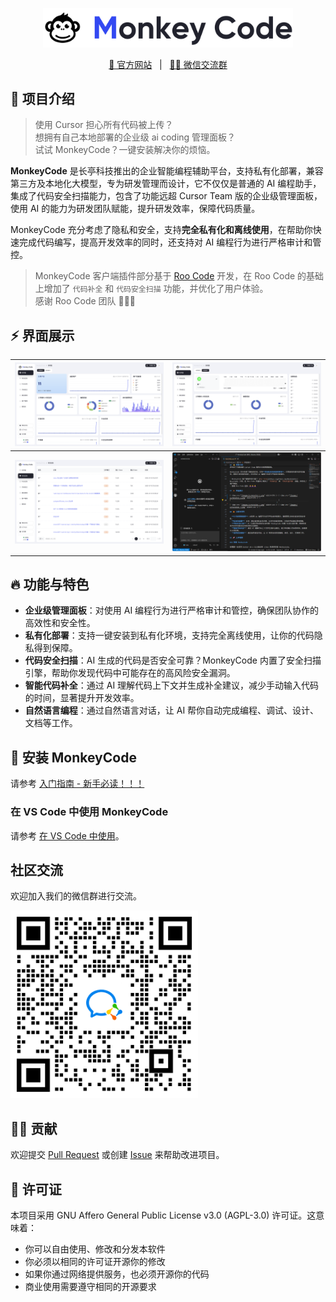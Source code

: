 <p align="center">
  <img src="/images/banner.png" width="400" />
</p>

<p align="center">
  <a target="_blank" href="https://monkeycode.docs.baizhi.cloud/">📖 官方网站</a> &nbsp; | &nbsp;
  <a target="_blank" href="/images/wechat.png">🙋‍♂️ 微信交流群</a>
</p>

## 👋 项目介绍

> 使用 Cursor 担心所有代码被上传？  
> 想拥有自己本地部署的企业级 ai coding 管理面板？  
> 试试 MonkeyCode？一键安装解决你的烦恼。  

**MonkeyCode** 是长亭科技推出的企业智能编程辅助平台，支持私有化部署，兼容第三方及本地化大模型，专为研发管理而设计，它不仅仅是普通的 AI 编程助手，集成了代码安全扫描能力，包含了功能远超 Cursor Team 版的企业级管理面板，使用 AI 的能力为研发团队赋能，提升研发效率，保障代码质量。

MonkeyCode 充分考虑了隐私和安全，支持**完全私有化和离线使用**，在帮助你快速完成代码编写，提高开发效率的同时，还支持对 AI 编程行为进行严格审计和管控。

> MonkeyCode 客户端插件部分基于 [Roo Code](https://github.com/RooCodeInc/Roo-Code) 开发，在 Roo Code 的基础上增加了 `代码补全` 和 `代码安全扫描` 功能，并优化了用户体验。  
> 感谢 Roo Code 团队 🙏🙏🙏

## ⚡️ 界面展示

| <img src="/images/screenshot-1.png" width=370 /> | <img src="/images/screenshot-2.png" width=370 /> |
| ------------------------------------------------ | ------------------------------------------------ |
| <img src="/images/screenshot-3.png" width=370 /> | <img src="/images/screenshot-4.png" width=370 /> |

## 🔥 功能与特色

- **企业级管理面板**：对使用 AI 编程行为进行严格审计和管控，确保团队协作的高效性和安全性。
- **私有化部署**：支持一键安装到私有化环境，支持完全离线使用，让你的代码隐私得到保障。
- **代码安全扫描**：AI 生成的代码是否安全可靠？MonkeyCode 内置了安全扫描引擎，帮助你发现代码中可能存在的高风险安全漏洞。
- **智能代码补全**：通过 AI 理解代码上下文并生成补全建议，减少手动输入代码的时间，显著提升开发效率。
- **自然语言编程**：通过自然语言对话，让 AI 帮你自动完成编程、调试、设计、文档等工作。

## 🚀 安装 MonkeyCode

请参考 [入门指南 - 新手必读！！！](https://monkeycode.docs.baizhi.cloud/node/0197be94-c6c1-737a-a0ca-01cd9c81e833)

### 在 VS Code 中使用 MonkeyCode

请参考 [在 VS Code 中使用](https://monkeycode.docs.baizhi.cloud/node/0197e39a-14e7-79db-8e25-6d775407a85b)。

## 社区交流

欢迎加入我们的微信群进行交流。

<img src="/images/wechat.png" width="300" />

## 🙋‍♂️ 贡献

欢迎提交 [Pull Request](https://github.com/chaitin/MonkeyCode/pulls) 或创建 [Issue](https://github.com/chaitin/MonkeyCode/issues) 来帮助改进项目。


## 📝 许可证

本项目采用 GNU Affero General Public License v3.0 (AGPL-3.0) 许可证。这意味着：

- 你可以自由使用、修改和分发本软件
- 你必须以相同的许可证开源你的修改
- 如果你通过网络提供服务，也必须开源你的代码
- 商业使用需要遵守相同的开源要求

